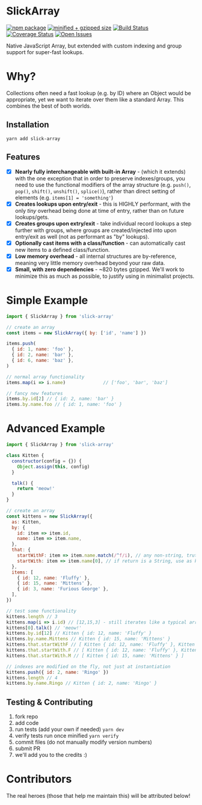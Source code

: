 # SlickArray

[![npm package][npm-image]][npm-url]
[![minified + gzipped size][gzip-image]][gzip-url]
[![Build Status][travis-image]][travis-url]
[![Coverage Status][coveralls-image]][coveralls-url]
[![Open Issues][issues-image]][issues-url]

Native JavaScript Array, but extended with custom indexing and group support for super-fast lookups.

# Why?
Collections often need a fast lookup (e.g. by ID) where an Object would be appropriate, yet we want to iterate over them like a standard Array.  This combines the best of both worlds.

## Installation
```
yarn add slick-array
```

## Features

- [x] **Nearly fully interchangeable with built-in Array** - (which it extends) with the one exception that in order to preserve indexes/groups, you need to use the functional modifiers of the array structure (e.g. `push()`, `pop()`, `shift()`, `unshift()`, `splice()`), rather than direct setting of elements (e.g. `items[1] = 'something'`)
- [x] **Creates lookups upon entry/exit** - this is HIGHLY performant, with the only *tiny* overhead being done at time of entry, rather than on future lookups/gets.
- [x] **Creates groups upon extry/exit** - take individual record lookups a step further with groups, where groups are created/injected into upon entry/exit as well (not as performant as "by" lookups).
- [x] **Optionally cast items with a class/function** - can automatically cast new items to a defined class/function.
- [x] **Low memory overhead** - all internal structures are by-reference, meaning very little memory overhead beyond your raw data.
- [x] **Small, with zero dependencies** - ~820 bytes gzipped.  We'll work to minimize this as much as possible, to justify using in minimalist projects.

# Simple Example
```js
import { SlickArray } from 'slick-array'

// create an array
const items = new SlickArray({ by: ['id', 'name'] })

items.push(
  { id: 1, name: 'foo' },
  { id: 2, name: 'bar' },
  { id: 6, name: 'baz' },
)

// normal array functionality
items.map(i => i.name)              // ['foo', 'bar', 'baz']

// fancy new features
items.by.id[2] // { id: 2, name: 'bar' }
items.by.name.foo // { id: 1, name: 'foo' }
```

# Advanced Example
```js
import { SlickArray } from 'slick-array'

class Kitten {
  constructor(config = {}) {
    Object.assign(this, config)
  }

  talk() {
    return 'meow!'
  }
}

// create an array
const kittens = new SlickArray({
  as: Kitten,
  by: {
    id: item => item.id,
    name: item => item.name,
  },
  that: {
    startWithF: item => item.name.match(/^f/i), // any non-string, truthy response groups in shallow group
    startWith: item => item.name[0], // if return is a String, use as key for subgroup
  },
  items: [
    { id: 12, name: 'Fluffy' },
    { id: 15, name: 'Mittens' },
    { id: 3, name: 'Furious George' },
  ],
})

// test some functionality
kittens.length // 3
kittens.map(i => i.id) // [12,15,3] - still iterates like a typical array
kittens[0].talk() // 'meow!'
kittens.by.id[12] // Kitten { id: 12, name: 'Fluffy' }
kittens.by.name.Mittens // Kitten { id: 15, name: 'Mittens' }
kittens.that.startWithF // [ Kitten { id: 12, name: 'Fluffy' }, Kitten { id: 3, name: 'Furious George' } ]
kittens.that.startWith.F // [ Kitten { id: 12, name: 'Fluffy' }, Kitten { id: 3, name: 'Furious George' } ]
kittens.that.startWith.M // [ Kitten { id: 15, name: 'Mittens' } ]

// indexes are modified on the fly, not just at instantiation
kittens.push({ id: 2, name: 'Ringo' })
kittens.length // 4
kittens.by.name.Ringo // Kitten { id: 2, name: 'Ringo' }
```

## Testing & Contributing
1. fork repo
2. add code
3. run tests (add your own if needed) `yarn dev`
4. verify tests run once minified `yarn verify`
5. commit files (do not manually modify version numbers)
6. submit PR
7. we'll add you to the credits :)

# Contributors
The real heroes (those that help me maintain this) will be attributed below!

[twitter-image]:https://img.shields.io/twitter/url?style=social&url=https%3A%2F%2Fwww.npmjs.com%2Fpackage%2Fslick-array
[gzip-image]:https://img.shields.io/bundlephobia/minzip/slick-array
[gzip-url]:https://bundlephobia.com/result?p=slick-array
[issues-image]:https://img.shields.io/github/issues/kwhitley/slick-array
[issues-url]:https://github.com/kwhitley/slick-array/issues
[npm-image]:https://img.shields.io/npm/v/slick-array.svg
[npm-url]:http://npmjs.org/package/slick-array
[travis-image]:https://travis-ci.org/kwhitley/slick-array.svg?branch=v1.x
[travis-url]:https://travis-ci.org/kwhitley/slick-array
[david-image]:https://david-dm.org/kwhitley/slick-array/status.svg
[david-url]:https://david-dm.org/kwhitley/slick-array
[coveralls-image]:https://coveralls.io/repos/github/kwhitley/slick-array/badge.svg?branch=v1.x
[coveralls-url]:https://coveralls.io/github/kwhitley/slick-array?branch=v1.x